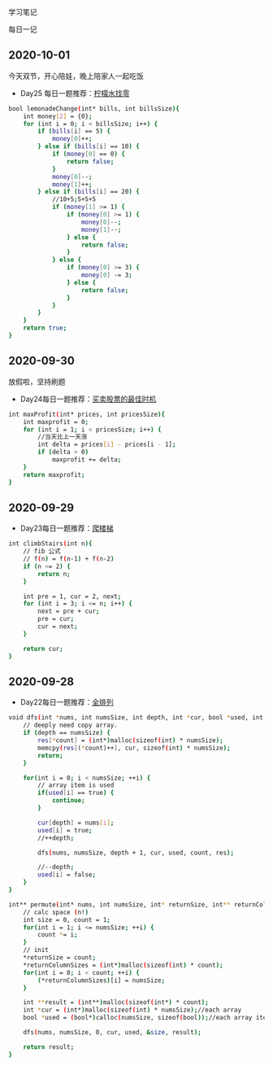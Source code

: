 学习笔记

每日一记

## 2020-10-01

今天双节，开心陪娃，晚上陪家人一起吃饭

* Day25 每日一题推荐：[柠檬水找零](https://leetcode-cn.com/problems/lemonade-change/submissions/)
```bash
bool lemonadeChange(int* bills, int billsSize){
    int money[2] = {0};
    for (int i = 0; i < billsSize; i++) {
        if (bills[i] == 5) {
            money[0]++; 
        } else if (bills[i] == 10) {
            if (money[0] == 0) {
                return false;
            }
            money[0]--;
            money[1]++; 
        } else if (bills[i] == 20) {
            //10+5;5+5+5
            if (money[1] >= 1) {
                if (money[0] >= 1) {
                    money[0]--;
                    money[1]--;
                } else {
                    return false;
                }
            } else {
                if (money[0] >= 3) {
                    money[0] -= 3;
                } else {
                    return false;
                }
            }
        }
    }
    return true;
}
```


## 2020-09-30 

放假啦，坚持刷题

* Day24每日一题推荐：[买卖股票的最佳时机](https://leetcode-cn.com/problems/best-time-to-buy-and-sell-stock-ii/submissions/)
```bash
int maxProfit(int* prices, int pricesSize){
    int maxprofit = 0;
    for (int i = 1; i < pricesSize; i++) {
        //当天比上一天涨
        int delta = prices[i] - prices[i - 1];
        if (delta > 0)
            maxprofit += delta;
    }
    return maxprofit;
}
```

## 2020-09-29

* Day23每日一题推荐：[爬楼梯](https://leetcode-cn.com/problems/climbing-stairs/)
```bash
int climbStairs(int n){
    // fib 公式
    // f(n) = f(n-1) + f(n-2)
    if (n <= 2) {
        return n;
    }

    int pre = 1, cur = 2, next;
    for (int i = 3; i <= n; i++) {
        next = pre + cur;
        pre = cur;
        cur = next;
    }

    return cur;
}
```

## 2020-09-28

* Day22每日一题推荐：[全排列](https://leetcode-cn.com/problems/permutations)
```bash
void dfs(int *nums, int numsSize, int depth, int *cur, bool *used, int *count, int **res){
    // deeply need copy array.
    if (depth == numsSize) {
        res[*count] = (int*)malloc(sizeof(int) * numsSize);
        memcpy(res[(*count)++], cur, sizeof(int) * numsSize);
        return;
    }

    for(int i = 0; i < numsSize; ++i) {
        // array item is used
        if(used[i] == true) {
            continue;
        }

        cur[depth] = nums[i];
        used[i] = true;
        //++depth;

        dfs(nums, numsSize, depth + 1, cur, used, count, res);

        //--depth;
        used[i] = false;
    }
}

int** permute(int* nums, int numsSize, int* returnSize, int** returnColumnSizes){
    // calc space (n!)
    int size = 0, count = 1;
    for(int i = 1; i <= numsSize; ++i) {
        count *= i;
    }
    // init
    *returnSize = count;
    *returnColumnSizes = (int*)malloc(sizeof(int) * count);
    for(int i = 0; i < count; ++i) {
        (*returnColumnSizes)[i] = numsSize;
    }

    int **result = (int**)malloc(sizeof(int*) * count);
    int *cur = (int*)malloc(sizeof(int) * numsSize);//each array
    bool *used = (bool*)calloc(numsSize, sizeof(bool));//each array item flag

    dfs(nums, numsSize, 0, cur, used, &size, result);

    return result;
}
```

